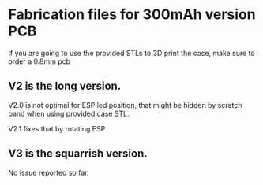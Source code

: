 # Fabrication files for 300mAh version PCB


If you are going to use the provided STLs to 3D print the case, make sure to order a 0.8mm pcb

## V2 is the long version.

V2.0 is not optimal for ESP led position, that might be hidden by scratch band when using provided case STL. 

V2.1 fixes that by rotating ESP

## V3 is the squarrish version.
No issue reported so far.



